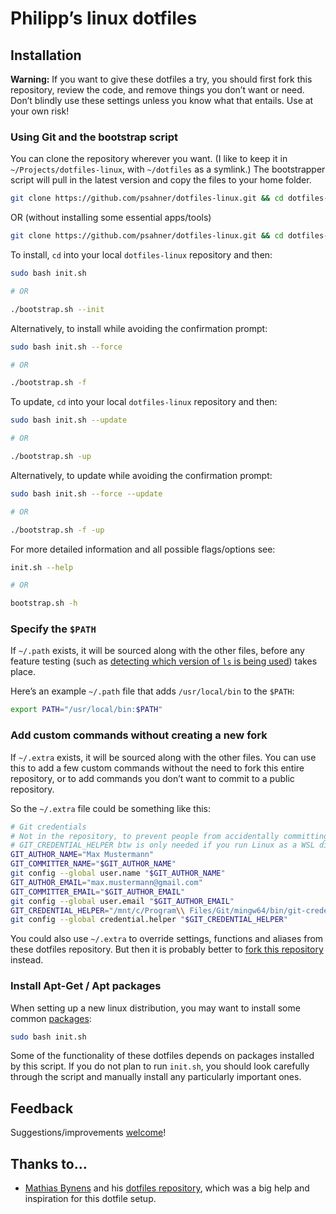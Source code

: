 # Philipp’s linux dotfiles

## Installation

**Warning:** If you want to give these dotfiles a try, you should first fork this repository, review the code, and remove things you don’t want or need. Don’t blindly use these settings unless you know what that entails. Use at your own risk!

### Using Git and the bootstrap script

You can clone the repository wherever you want. (I like to keep it in `~/Projects/dotfiles-linux`, with `~/dotfiles` as a symlink.) The bootstrapper script will pull in the latest version and copy the files to your home folder.

```bash
git clone https://github.com/psahner/dotfiles-linux.git && cd dotfiles-linux && sudo bash init.sh
```

OR (without installing some essential apps/tools)

```bash
git clone https://github.com/psahner/dotfiles-linux.git && cd dotfiles-linux && ./bootstrap.sh --init
```

To install, `cd` into your local `dotfiles-linux` repository and then:

```bash
sudo bash init.sh

# OR

./bootstrap.sh --init
```

Alternatively, to install while avoiding the confirmation prompt:

```bash
sudo bash init.sh --force

# OR

./bootstrap.sh -f
```

To update, `cd` into your local `dotfiles-linux` repository and then:

```bash
sudo bash init.sh --update

# OR

./bootstrap.sh -up
```

Alternatively, to update while avoiding the confirmation prompt:

```bash
sudo bash init.sh --force --update

# OR

./bootstrap.sh -f -up
```

For more detailed information and all possible flags/options see:

```bash
init.sh --help

# OR

bootstrap.sh -h
```

### Specify the `$PATH`

If `~/.path` exists, it will be sourced along with the other files, before any feature testing (such as [detecting which version of `ls` is being used](https://github.com/mathiasbynens/dotfiles/blob/aff769fd75225d8f2e481185a71d5e05b76002dc/.aliases#L21-L26)) takes place.

Here’s an example `~/.path` file that adds `/usr/local/bin` to the `$PATH`:

```bash
export PATH="/usr/local/bin:$PATH"
```

### Add custom commands without creating a new fork

If `~/.extra` exists, it will be sourced along with the other files. You can use this to add a few custom commands without the need to fork this entire repository, or to add commands you don’t want to commit to a public repository.

So the `~/.extra` file could be something like this:

```bash
# Git credentials
# Not in the repository, to prevent people from accidentally committing under a hardcoded credentials in .gitconfig
# GIT_CREDENTIAL_HELPER btw is only needed if you run Linux as a WSL distribution
GIT_AUTHOR_NAME="Max Mustermann"
GIT_COMMITTER_NAME="$GIT_AUTHOR_NAME"
git config --global user.name "$GIT_AUTHOR_NAME"
GIT_AUTHOR_EMAIL="max.mustermann@gmail.com"
GIT_COMMITTER_EMAIL="$GIT_AUTHOR_EMAIL"
git config --global user.email "$GIT_AUTHOR_EMAIL"
GIT_CREDENTIAL_HELPER="/mnt/c/Program\\ Files/Git/mingw64/bin/git-credential-manager-core.exe"
git config --global credential.helper "$GIT_CREDENTIAL_HELPER"
```

You could also use `~/.extra` to override settings, functions and aliases from these dotfiles repository. But then it is probably better to [fork this repository](https://github.com/psahner/dotfiles-linux/fork) instead.

### Install Apt-Get / Apt packages

When setting up a new linux distribution, you may want to install some common [packages](https://packages.ubuntu.com/):

```bash
sudo bash init.sh
```

Some of the functionality of these dotfiles depends on packages installed by this script. If you do not plan to run `init.sh`, you should look carefully through the script and manually install any particularly important ones.

## Feedback

Suggestions/improvements
[welcome](https://github.com/psahner/dotfiles-linux/issues)!

## Thanks to…

* [Mathias Bynens](https://mathiasbynens.be/) and his [dotfiles repository](https://github.com/mathiasbynens/dotfiles), which was a big help and inspiration for this dotfile setup.
